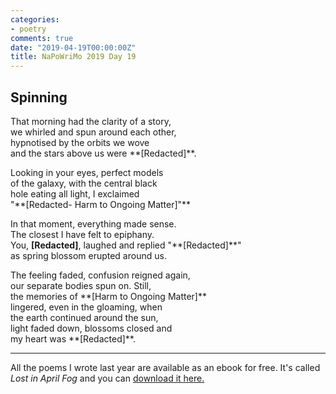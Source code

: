 ```yaml
---
categories:
- poetry
comments: true
date: "2019-04-19T00:00:00Z"
title: NaPoWriMo 2019 Day 19
---
```

  
  
<h2>Spinning</h2>  
<!-- /wp:heading -->  

  
<p>That morning had the clarity of a story,<br /> we whirled and spun around each other,<br /> hypnotised by the orbits we wove <br /> and the stars above us were **[Redacted]**.</p>  


  
<p>Looking in your eyes, perfect models<br /> of the galaxy, with the central black<br /> hole eating all light, I exclaimed<br /> "**[Redacted- Harm to Ongoing Matter]"**</p>  


  
<p>In that moment, everything made sense.<br /> The closest I have felt to epiphany.<br /> You, <strong>[Redacted]</strong>, laughed and replied "**[Redacted]**"<br /> as spring blossom erupted around us.</p>  


  
<p>The feeling faded, confusion reigned again,<br /> our separate bodies spun on. Still,<br /> the memories of **[Harm to Ongoing Matter]** <br /> lingered, even in the gloaming, when<br /> the earth continued around the sun,<br /> light faded down, blossoms closed and<br /> my heart was **[Redacted]**.</p>  


 
<hr class="wp-block-separator"/>  
 

   
<p>All the poems I wrote last year are available as an ebook for free. It's called <em>Lost in April Fog </em>and you can <a href="/aprilfog/">download it here. </a></p>  

